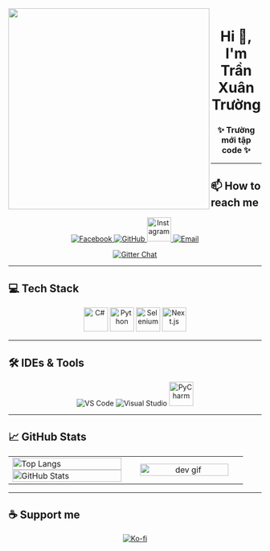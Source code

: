 <img align="left" width="400" src="https://i.giphy.com/media/e5EcjjJx3dCFi/giphy.webp">

<h1 align="center">Hi 👋, I'm Trần Xuân Trường</h1>
<h3 align="center">✨ Trường mới tập code ✨</h3>

---

## 📫 How to reach me

<p align="center">
  <a href="https://www.facebook.com/xuantruong.war.clone.code/" target="_blank">
    <img src="https://img.icons8.com/fluent/48/000000/facebook-new.png" alt="Facebook"/>
  </a> 
  <a href="https://github.com/XTSoft2004" target="_blank">
    <img src="https://img.icons8.com/fluent/48/000000/github.png" alt="GitHub"/>
  </a> 
  <a href="https://www.instagram.com/xuantruongcoder1/" target="_blank">
    <img src="https://img.icons8.com/?size=256&id=Xy10Jcu1L2Su&format=png" width="48" height="48" alt="Instagram"/>
  </a> 
  <a href="mailto:XTSoft2004@gmail.com" target="_blank">
    <img src="https://img.icons8.com/fluent/48/000000/mailing.png" alt="Email"/>
  </a>
</p>

<p align="center">
  <a href="https://gitter.im/XTSoft2004/Github-Profile-Tutorial?utm_source=badge&utm_medium=badge&utm_campaign=pr-badge&utm_content=badge" target="_blank">
    <img src="https://badges.gitter.im/XTSoft2004/Github-Profile-Tutorial.svg" alt="Gitter Chat" />
  </a>
</p>

---

## 💻 Tech Stack

<p align="center">
  <img src="https://static-00.iconduck.com/assets.00/c-sharp-c-icon-1822x2048-wuf3ijab.png" width="48" height="48" alt="C#"/>
  <img src="https://cdn3.iconfinder.com/data/icons/logos-and-brands-adobe/512/267_Python-512.png" width="48" height="48" alt="Python"/>
  <img src="https://raw.githubusercontent.com/detain/svg-logos/780f25886640cef088af994181646db2f6b1a3f8/svg/selenium-logo.svg" width="48" height="48" alt="Selenium"/>
  <img src="https://www.drupal.org/files/project-images/nextjs-icon-dark-background.png" width="48" height="48" alt="Next.js"/>
</p>

---

## 🛠️ IDEs & Tools

<p align="center">
  <img src="https://img.icons8.com/color/48/000000/visual-studio-code-2019.png" alt="VS Code"/>
  <img src="https://img.icons8.com/color/48/null/visual-studio--v2.png" alt="Visual Studio"/>
  <img src="https://resources.jetbrains.com/storage/products/pycharm/img/meta/pycharm_logo_300x300.png" width="48" height="48" alt="PyCharm"/>
</p>

---

## 📈 GitHub Stats

<table style="width:100%;">
  <tr>
    <td width="50%">
      <img src="https://github-readme-stats.vercel.app/api/top-langs/?username=XTSoft2004&bg_color=FFFFFF00&text_color=179fa3&layout=compact&hide=CSS&langs_count=10&custom_title=Top%language%used" alt="Top Langs" width="100%"/>
      <img src="https://github-readme-stats.vercel.app/api?username=XTSoft2004&bg_color=FFFFFF00&text_color=179fa3&show_icons=true&count_private=true&include_all_commits=true&custom_title=Github%Activity" alt="GitHub Stats" width="100%"/>
    </td>
    <td width="50%" align="center">
      <img src="https://i.giphy.com/media/scZPhLqaVOM1qG4lT9/giphy.webp" alt="dev gif" width="90%"/>
    </td>
  </tr>
</table>

---

## ☕ Support me

<p align="center">
  <a href="https://ko-fi.com/C1C3PW7IM" target="_blank">
    <img src="https://ko-fi.com/img/githubbutton_sm.svg" alt="Ko-fi"/>
  </a>
</p>
